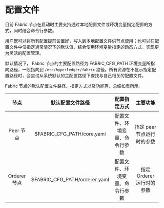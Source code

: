 # 配置文件

目前 Fabric 节点在启动时主要支持通过本地配置文件或环境变量指定配置的方式，同时结合命令行参数。

用户既可以将所有配置提前设置好，写入到本地配置文件供节点使用；也可以在配置文件中仅指定通常情况下的默认值，结合使用环境变量指定的动态方式，实现更为灵活的配置管理。

默认情况下， Fabric 节点的主要配置路径为 FABRIC_CFG_PATH 环境变量所指向路径，一般指向到 `/etc/hyperledger/fabric` 路径。所有资源在不显示指定配置路径时，会尝试从系统默认的主配置路径下查找与自己相关的配置文件。

Fabric 节点的默认配置文件路径、指定方式以及功能等，总结如表所示。

| 节点 | 默认配置文件路径 | 配置指定方式 | 主要功能 |
|:----:|:-------------:|:----------:|:--------:|
| Peer 节点 | $FABRIC_CFG_PATH/core.yaml | 配置文件、环境变量、命令行参数 | 指定 peer 节点运行时的参数 |
| Orderer 节点 | $FABRIC_CFG_PATH/orderer.yaml | 配置文件、环境变量、命令行参数 | 指定 Orderer 运行时的参数 |